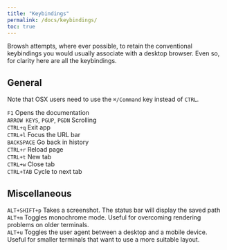 ```yaml
---
title: "Keybindings"
permalink: /docs/keybindings/
toc: true
---
```


Browsh attempts, where ever possible, to retain the conventional keybindings
you would usually associate with a desktop browser. Even so, for clarity here
are all the keybindings.

## General

Note that OSX users need to use the `⌘/Command` key instead of `CTRL`.

`F1` Opens the documentation    
`ARROW KEYS`, `PGUP`, `PGDN` Scrolling    
`CTRL+q` Exit app    
`CTRL+l` Focus the URL bar   
`BACKSPACE` Go back in history    
`CTRL+r` Reload page    
`CTRL+t` New tab    
`CTRL+w` Close tab    
`CTRL+TAB` Cycle to next tab    

## Miscellaneous

`ALT+SHIFT+p` Takes a screenshot. The status bar will display the saved path    
`ALT+m` Toggles monochrome mode. Useful for overcoming rendering problems on older terminals.    
`ALT+u` Toggles the user agent between a desktop and a mobile device. Useful for smaller terminals that want to use a more suitable layout.
